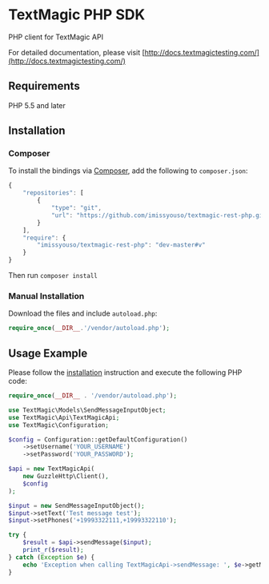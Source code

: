 # TextMagic PHP SDK

PHP client for TextMagic API

For detailed documentation, please visit [http://docs.textmagictesting.com/](http://docs.textmagictesting.com/)

## Requirements

PHP 5.5 and later

## Installation
### Composer

To install the bindings via [Composer](http://getcomposer.org/), add the following to `composer.json`:

```javascript
{
    "repositories": [
        {
            "type": "git",
            "url": "https://github.com/imissyouso/textmagic-rest-php.git"
        }
    ],
    "require": {
        "imissyouso/textmagic-rest-php": "dev-master#v"
    }
}
```

Then run `composer install`

### Manual Installation

Download the files and include `autoload.php`:

```php
require_once(__DIR__.'/vendor/autoload.php');
```

## Usage Example

Please follow the [installation](#installation) instruction and execute the following PHP code:

```php
require_once(__DIR__ . '/vendor/autoload.php');

use TextMagic\Models\SendMessageInputObject;
use TextMagic\Api\TextMagicApi;
use TextMagic\Configuration;

$config = Configuration::getDefaultConfiguration()
    ->setUsername('YOUR_USERNAME')
    ->setPassword('YOUR_PASSWORD');

$api = new TextMagicApi(
    new GuzzleHttp\Client(),
    $config
);

$input = new SendMessageInputObject();
$input->setText('Test message test');
$input->setPhones('+19993322111,+19993322110');

try {
    $result = $api->sendMessage($input);
    print_r($result);
} catch (Exception $e) {
    echo 'Exception when calling TextMagicApi->sendMessage: ', $e->getMessage(), PHP_EOL;
}
```